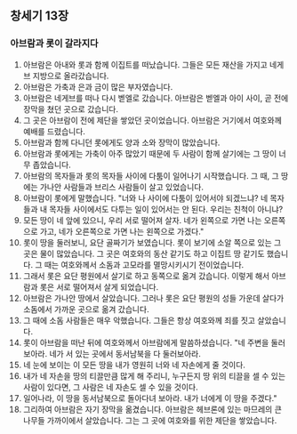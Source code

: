 ## 창세기 13장

### 아브람과 롯이 갈라지다
1. 아브람은 아내와 롯과 함께 이집트를 떠났습니다. 그들은 모든 재산을 가지고 네게브 지방으로 올라갔습니다.
2. 아브람은 가축과 은과 금이 많은 부자였습니다.
3. 아브람은 네게브를 떠나 다시 벧엘로 갔습니다. 아브람은 벧엘과 아이 사이, 곧 전에 장막을 쳤던 곳으로 갔습니다.
4. 그 곳은 아브람이 전에 제단을 쌓았던 곳이었습니다. 아브람은 거기에서 여호와께 예배를 드렸습니다.
5. 아브람과 함께 다니던 롯에게도 양과 소와 장막이 많았습니다.
6. 아브람과 롯에게는 가축이 아주 많았기 때문에 두 사람이 함께 살기에는 그 땅이 너무 좁았습니다.
7. 아브람의 목자들과 롯의 목자들 사이에 다툼이 일어나기 시작했습니다. 그 때, 그 땅에는 가나안 사람들과 브리스 사람들이 살고 있었습니다.
8. 아브람이 롯에게 말했습니다. "너와 나 사이에 다툼이 있어서야 되겠느냐? 네 목자들과 내 목자들 사이에서도 다투는 일이 있어서는 안 된다. 우리는 친척이 아니냐?
9. 모든 땅이 네 앞에 있으니, 우리 서로 떨어져 살자. 네가 왼쪽으로 가면 나는 오른쪽으로 가고, 네가 오른쪽으로 가면 나는 왼쪽으로 가겠다."
10. 롯이 땅을 둘러보니, 요단 골짜기가 보였습니다. 롯이 보기에 소알 쪽으로 있는 그 곳은 물이 많았습니다. 그 곳은 여호와의 동산 같기도 하고 이집트 땅 같기도 했습니다. 그 때는 여호와께서 소돔과 고모라를 멸망시키시기 전이었습니다.
11. 그래서 롯은 요단 평원에서 살기로 하고 동쪽으로 옮겨 갔습니다. 이렇게 해서 아브람과 롯은 서로 떨어져서 살게 되었습니다.
12. 아브람은 가나안 땅에서 살았습니다. 그러나 롯은 요단 평원의 성들 가운데 살다가 소돔에서 가까운 곳으로 옮겨 갔습니다.
13. 그 때에 소돔 사람들은 매우 악했습니다. 그들은 항상 여호와께 죄를 짓고 살았습니다.
14. 롯이 아브람을 떠난 뒤에 여호와께서 아브람에게 말씀하셨습니다. "네 주변을 둘러보아라. 네가 서 있는 곳에서 동서남북을 다 둘러보아라.
15. 네 눈에 보이는 이 모든 땅을 내가 영원히 너와 네 자손에게 줄 것이다.
16. 내가 네 자손을 땅의 티끌만큼 많게 해 주리니, 누구든지 땅 위의 티끌을 셀 수 있는 사람이 있다면, 그 사람은 네 자손도 셀 수 있을 것이다.
17. 일어나라, 이 땅을 동서남북으로 돌아다녀 보아라. 내가 너에게 이 땅을 주겠다."
18. 그리하여 아브람은 자기 장막을 옮겼습니다. 아브람은 헤브론에 있는 마므레의 큰 나무들 가까이에서 살았습니다. 그는 그 곳에 여호와를 위한 제단을 쌓았습니다.